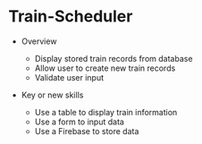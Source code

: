# Train-Scheduler

- Overview
    - Display stored train records from database
    - Allow user to create new train records
    - Validate user input



- Key or new skills
    - Use a table to display train information
    - Use a form to input data
    - Use a Firebase to store data
